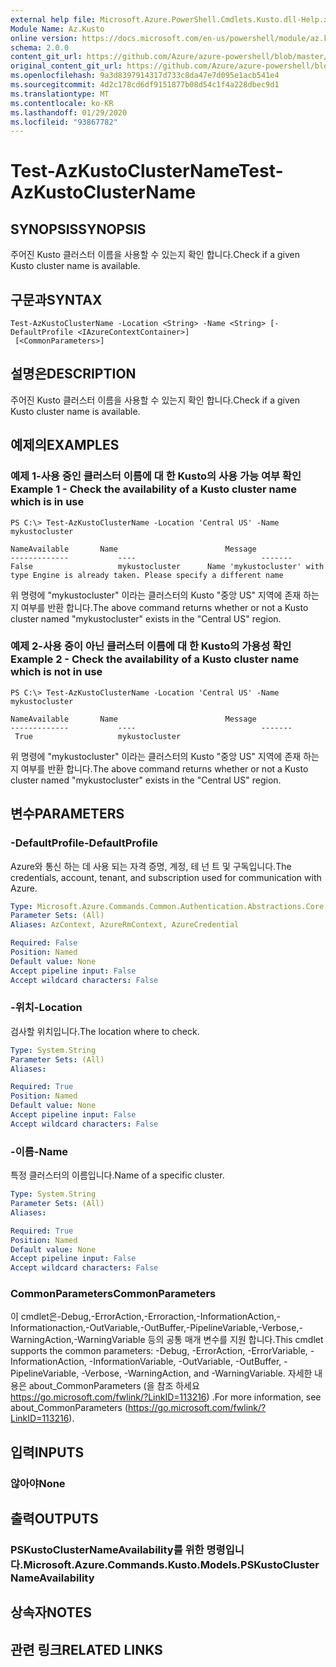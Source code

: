 ```yaml
---
external help file: Microsoft.Azure.PowerShell.Cmdlets.Kusto.dll-Help.xml
Module Name: Az.Kusto
online version: https://docs.microsoft.com/en-us/powershell/module/az.kusto/test-azkustoclustername
schema: 2.0.0
content_git_url: https://github.com/Azure/azure-powershell/blob/master/src/Kusto/Kusto/help/Test-AzKustoClusterName.md
original_content_git_url: https://github.com/Azure/azure-powershell/blob/master/src/Kusto/Kusto/help/Test-AzKustoClusterName.md
ms.openlocfilehash: 9a3d8397914317d733c8da47e7d095e1acb541e4
ms.sourcegitcommit: 4d2c178cd6df9151877b08d54c1f4a228dbec9d1
ms.translationtype: MT
ms.contentlocale: ko-KR
ms.lasthandoff: 01/29/2020
ms.locfileid: "93867782"
---
```

# <span data-ttu-id="ba387-101">Test-AzKustoClusterName</span><span class="sxs-lookup"><span data-stu-id="ba387-101">Test-AzKustoClusterName</span></span>

## <span data-ttu-id="ba387-102">SYNOPSIS</span><span class="sxs-lookup"><span data-stu-id="ba387-102">SYNOPSIS</span></span>
<span data-ttu-id="ba387-103">주어진 Kusto 클러스터 이름을 사용할 수 있는지 확인 합니다.</span><span class="sxs-lookup"><span data-stu-id="ba387-103">Check if a given Kusto cluster name is available.</span></span>

## <span data-ttu-id="ba387-104">구문과</span><span class="sxs-lookup"><span data-stu-id="ba387-104">SYNTAX</span></span>

```
Test-AzKustoClusterName -Location <String> -Name <String> [-DefaultProfile <IAzureContextContainer>]
 [<CommonParameters>]
```

## <span data-ttu-id="ba387-105">설명은</span><span class="sxs-lookup"><span data-stu-id="ba387-105">DESCRIPTION</span></span>
<span data-ttu-id="ba387-106">주어진 Kusto 클러스터 이름을 사용할 수 있는지 확인 합니다.</span><span class="sxs-lookup"><span data-stu-id="ba387-106">Check if a given Kusto cluster name is available.</span></span>

## <span data-ttu-id="ba387-107">예제의</span><span class="sxs-lookup"><span data-stu-id="ba387-107">EXAMPLES</span></span>

### <span data-ttu-id="ba387-108">예제 1-사용 중인 클러스터 이름에 대 한 Kusto의 사용 가능 여부 확인</span><span class="sxs-lookup"><span data-stu-id="ba387-108">Example 1 - Check the availability of a Kusto cluster name which is in use</span></span>

```
PS C:\> Test-AzKustoClusterName -Location 'Central US' -Name mykustocluster

NameAvailable       Name                        Message
-------------           ----                            -------
False                   mykustocluster      Name 'mykustocluster' with type Engine is already taken. Please specify a different name
```

<span data-ttu-id="ba387-109">위 명령에 "mykustocluster" 이라는 클러스터의 Kusto "중앙 US" 지역에 존재 하는지 여부를 반환 합니다.</span><span class="sxs-lookup"><span data-stu-id="ba387-109">The above command returns whether or not a Kusto cluster named "mykustocluster" exists in the "Central US" region.</span></span>

### <span data-ttu-id="ba387-110">예제 2-사용 중이 아닌 클러스터 이름에 대 한 Kusto의 가용성 확인</span><span class="sxs-lookup"><span data-stu-id="ba387-110">Example 2 - Check the availability of a Kusto cluster name which is not in use</span></span>

```
PS C:\> Test-AzKustoClusterName -Location 'Central US' -Name mykustocluster

NameAvailable       Name                        Message
-------------           ----                            -------
 True                   mykustocluster
```

<span data-ttu-id="ba387-111">위 명령에 "mykustocluster" 이라는 클러스터의 Kusto "중앙 US" 지역에 존재 하는지 여부를 반환 합니다.</span><span class="sxs-lookup"><span data-stu-id="ba387-111">The above command returns whether or not a Kusto cluster named "mykustocluster" exists in the "Central US" region.</span></span>

## <span data-ttu-id="ba387-112">변수</span><span class="sxs-lookup"><span data-stu-id="ba387-112">PARAMETERS</span></span>

### <span data-ttu-id="ba387-113">-DefaultProfile</span><span class="sxs-lookup"><span data-stu-id="ba387-113">-DefaultProfile</span></span>
<span data-ttu-id="ba387-114">Azure와 통신 하는 데 사용 되는 자격 증명, 계정, 테 넌 트 및 구독입니다.</span><span class="sxs-lookup"><span data-stu-id="ba387-114">The credentials, account, tenant, and subscription used for communication with Azure.</span></span>

```yaml
Type: Microsoft.Azure.Commands.Common.Authentication.Abstractions.Core.IAzureContextContainer
Parameter Sets: (All)
Aliases: AzContext, AzureRmContext, AzureCredential

Required: False
Position: Named
Default value: None
Accept pipeline input: False
Accept wildcard characters: False
```

### <span data-ttu-id="ba387-115">-위치</span><span class="sxs-lookup"><span data-stu-id="ba387-115">-Location</span></span>
<span data-ttu-id="ba387-116">검사할 위치입니다.</span><span class="sxs-lookup"><span data-stu-id="ba387-116">The location where to check.</span></span>

```yaml
Type: System.String
Parameter Sets: (All)
Aliases:

Required: True
Position: Named
Default value: None
Accept pipeline input: False
Accept wildcard characters: False
```

### <span data-ttu-id="ba387-117">-이름</span><span class="sxs-lookup"><span data-stu-id="ba387-117">-Name</span></span>
<span data-ttu-id="ba387-118">특정 클러스터의 이름입니다.</span><span class="sxs-lookup"><span data-stu-id="ba387-118">Name of a specific cluster.</span></span>

```yaml
Type: System.String
Parameter Sets: (All)
Aliases:

Required: True
Position: Named
Default value: None
Accept pipeline input: False
Accept wildcard characters: False
```

### <span data-ttu-id="ba387-119">CommonParameters</span><span class="sxs-lookup"><span data-stu-id="ba387-119">CommonParameters</span></span>
<span data-ttu-id="ba387-120">이 cmdlet은-Debug,-ErrorAction,-Erroraction,-InformationAction,-Informationaction,-OutVariable,-OutBuffer,-PipelineVariable,-Verbose,-WarningAction,-WarningVariable 등의 공통 매개 변수를 지원 합니다.</span><span class="sxs-lookup"><span data-stu-id="ba387-120">This cmdlet supports the common parameters: -Debug, -ErrorAction, -ErrorVariable, -InformationAction, -InformationVariable, -OutVariable, -OutBuffer, -PipelineVariable, -Verbose, -WarningAction, and -WarningVariable.</span></span> <span data-ttu-id="ba387-121">자세한 내용은 about_CommonParameters (을 참조 하세요 https://go.microsoft.com/fwlink/?LinkID=113216) .</span><span class="sxs-lookup"><span data-stu-id="ba387-121">For more information, see about_CommonParameters (https://go.microsoft.com/fwlink/?LinkID=113216).</span></span>

## <span data-ttu-id="ba387-122">입력</span><span class="sxs-lookup"><span data-stu-id="ba387-122">INPUTS</span></span>

### <span data-ttu-id="ba387-123">않아야</span><span class="sxs-lookup"><span data-stu-id="ba387-123">None</span></span>

## <span data-ttu-id="ba387-124">출력</span><span class="sxs-lookup"><span data-stu-id="ba387-124">OUTPUTS</span></span>

### <span data-ttu-id="ba387-125">PSKustoClusterNameAvailability를 위한 명령입니다.</span><span class="sxs-lookup"><span data-stu-id="ba387-125">Microsoft.Azure.Commands.Kusto.Models.PSKustoClusterNameAvailability</span></span>

## <span data-ttu-id="ba387-126">상속자</span><span class="sxs-lookup"><span data-stu-id="ba387-126">NOTES</span></span>

## <span data-ttu-id="ba387-127">관련 링크</span><span class="sxs-lookup"><span data-stu-id="ba387-127">RELATED LINKS</span></span>
